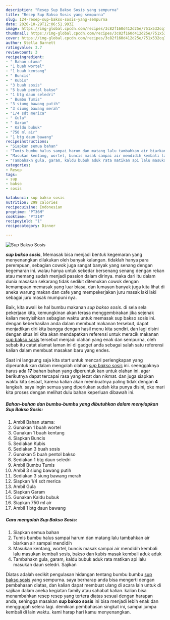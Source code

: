 ```yaml
---
description: "Resep Sup Bakso Sosis yang sempurna"
title: "Resep Sup Bakso Sosis yang sempurna"
slug: 124-resep-sup-bakso-sosis-yang-sempurna
date: 2020-10-29T12:06:51.993Z
image: https://img-global.cpcdn.com/recipes/3c82f160d412d25e/751x532cq70/sup-bakso-sosis-foto-resep-utama.jpg
thumbnail: https://img-global.cpcdn.com/recipes/3c82f160d412d25e/751x532cq70/sup-bakso-sosis-foto-resep-utama.jpg
cover: https://img-global.cpcdn.com/recipes/3c82f160d412d25e/751x532cq70/sup-bakso-sosis-foto-resep-utama.jpg
author: Stella Barnett
ratingvalue: 3.7
reviewcount: 3
recipeingredient:
- " Bahan utama"
- "1 buah wortel"
- "1 buah kentang"
- " Buncis"
- " Kubis"
- "3 buah sosis"
- "5 buah pentol bakso"
- "1 btg daun seledri"
- " Bumbu Tumis"
- "3 siung bawang putih"
- "3 siung bawang merah"
- "1/4 sdt merica"
- " Gula"
- " Garam"
- " Kaldu bubuk"
- "750 ml air"
- "1 btg daun bawang"
recipeinstructions:
- "Siapkan semua bahan"
- "Tumis bumbu halus sampai harum dan matang lalu tambahkan air biarkan air sampai mendidih"
- "Masukan kentang, wortel, buncis masak sampai air mendidih kembali lalu masukan kembali sosis, bakso dan kubis masak kembali aduk aduk"
- "Tambahakn gula, garam, kaldu bubuk aduk rata matikan api lalu masukan daun seledri. Sajikan"
categories:
- Resep
tags:
- sup
- bakso
- sosis

katakunci: sup bakso sosis 
nutrition: 299 calories
recipecuisine: Indonesian
preptime: "PT36M"
cooktime: "PT31M"
recipeyield: "1"
recipecategory: Dinner

---
```



![Sup Bakso Sosis](https://img-global.cpcdn.com/recipes/3c82f160d412d25e/751x532cq70/sup-bakso-sosis-foto-resep-utama.jpg)

<b><i>sup bakso sosis</i></b>, Memasak bisa menjadi bentuk kegemaran yang menyenangkan dilakukan oleh banyak kalangan. tidaklah hanya para perempuan, sebagian cowok juga sangat banyak yang senang dengan kegemaran ini. walau hanya untuk sekedar bersenang senang dengan rekan atau memang sudah menjadi passion dalam dirinya. maka dari itu dalam dunia masakan sekarang tidak sedikit ditemukan cowok dengan kemampuan memasak yang luar biasa, dan lumayan banyak juga kita lihat di aneka warung makan dan cafe yang mempekerjakan juru masak laki laki sebagai juru masak mumpuni nya.

Baik, kita awali ke hal bumbu makanan <i>sup bakso sosis</i>. di sela sela pekerjaan kita, kemungkinan akan terasa menggembirakan jika sejenak kalian menyisihkan sebagian waktu untuk memasak sup bakso sosis ini. dengan keberhasilan anda dalam membuat makanan tersebut, dapat menjadikan diri kita bangga dengan hasil menu kita sendiri. dan lagi disini dengan situs ini kita akan mendapatkan referensi untuk meracik makanan <u>sup bakso sosis</u> tersebut menjadi olahan yang enak dan sempurna, oleh sebab itu catat alamat laman ini di gadget anda sebagai salah satu referensi kalian dalam membuat masakan baru yang endes.




Saat ini langsung saja kita start untuk mencari perlengkapan yang diperuntuk kan dalam mengolah olahan <u><i>sup bakso sosis</i></u> ini. seenggaknya harus ada <b>17</b> bahan bahan yang diperuntuk kan untuk olahan ini. agar berikutnya dapat tercapai rasa yang lezat dan nikmat. dan juga siapkan waktu kita sesaat, karena kalian akan membuatnya paling tidak dengan <b>4</b> langkah. saya ingin semua yang diperlukan sudah kita punya disini, oke mari kita proses dengan melihat dulu bahan keperluan dibawah ini.

<!--inarticleads1-->

##### Bahan-bahan dan bumbu-bumbu yang dibutuhkan dalam menyiapkan Sup Bakso Sosis:

1. Ambil  Bahan utama:
1. Gunakan 1 buah wortel
1. Gunakan 1 buah kentang
1. Siapkan  Buncis
1. Sediakan  Kubis
1. Sediakan 3 buah sosis
1. Gunakan 5 buah pentol bakso
1. Sediakan 1 btg daun seledri
1. Ambil  Bumbu Tumis
1. Ambil 3 siung bawang putih
1. Sediakan 3 siung bawang merah
1. Siapkan 1/4 sdt merica
1. Ambil  Gula
1. Siapkan  Garam
1. Gunakan  Kaldu bubuk
1. Siapkan 750 ml air
1. Ambil 1 btg daun bawang




<!--inarticleads2-->

##### Cara mengolah Sup Bakso Sosis:

1. Siapkan semua bahan
1. Tumis bumbu halus sampai harum dan matang lalu tambahkan air biarkan air sampai mendidih
1. Masukan kentang, wortel, buncis masak sampai air mendidih kembali lalu masukan kembali sosis, bakso dan kubis masak kembali aduk aduk
1. Tambahakn gula, garam, kaldu bubuk aduk rata matikan api lalu masukan daun seledri. Sajikan




Diatas adalah sedikit pengulasan hidangan tentang bumbu bumbu <u>sup bakso sosis</u> yang sempurna. saya berharap anda bisa mengerti dengan pembahasan diatas, dan kalian dapat membuat ulang di acara lain untuk di sajikan dalam aneka kegiatan family atau sahabat kalian. kalian bisa menambahkan resep resep yang tertera diatas sesuai dengan harapan anda, sehingga masakan <b>sup bakso sosis</b> ini bisa menjadi lebih enak dan menggugah selera lagi. demikian pembahasan singkat ini, sampai jumpa kembali di lain waktu. kami harap hari kamu menyenangkan.
